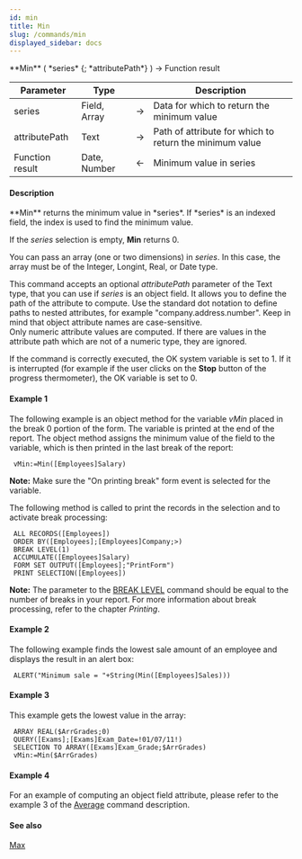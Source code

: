 ```yaml
---
id: min
title: Min
slug: /commands/min
displayed_sidebar: docs
---
```


<!--REF #_command_.Min.Syntax-->**Min** ( *series* {; *attributePath*} ) -> Function result<!-- END REF-->
<!--REF #_command_.Min.Params-->
| Parameter | Type |  | Description |
| --- | --- | --- | --- |
| series | Field, Array | &#8594;  | Data for which to return the minimum value |
| attributePath | Text | &#8594;  | Path of attribute for which to return the minimum value |
| Function result | Date, Number | &#8592; | Minimum value in series |

<!-- END REF-->

#### Description 

<!--REF #_command_.Min.Summary-->**Min** returns the minimum value in *series*.<!-- END REF--> If *series* is an indexed field, the index is used to find the minimum value.

If the *series* selection is empty, **Min** returns 0.

You can pass an array (one or two dimensions) in *series*. In this case, the array must be of the Integer, Longint, Real, or Date type.

This command accepts an optional *attributePath* parameter of the Text type, that you can use if *series* is an object field. It allows you to define the path of the attribute to compute. Use the standard dot notation to define paths to nested attributes, for example "company.address.number". Keep in mind that object attribute names are case-sensitive.   
Only numeric attribute values are computed. If there are values in the attribute path which are not of a numeric type, they are ignored.

If the command is correctly executed, the OK system variable is set to 1\. If it is interrupted (for example if the user clicks on the **Stop** button of the progress thermometer), the OK variable is set to 0.

#### Example 1 

The following example is an object method for the variable *vMin* placed in the break 0 portion of the form. The variable is printed at the end of the report. The object method assigns the minimum value of the field to the variable, which is then printed in the last break of the report: 

```4d
 vMin:=Min([Employees]Salary)
```

**Note:** Make sure the "On printing break" form event is selected for the variable. 

The following method is called to print the records in the selection and to activate break processing:

```4d
 ALL RECORDS([Employees])
 ORDER BY([Employees];[Employees]Company;>)
 BREAK LEVEL(1)
 ACCUMULATE([Employees]Salary)
 FORM SET OUTPUT([Employees];"PrintForm")
 PRINT SELECTION([Employees])
```

**Note:** The parameter to the [BREAK LEVEL](break-level.md) command should be equal to the number of breaks in your report. For more information about break processing, refer to the chapter *Printing*.

#### Example 2 

The following example finds the lowest sale amount of an employee and displays the result in an alert box:

```4d
 ALERT("Minimum sale = "+String(Min([Employees]Sales)))
```

#### Example 3 

This example gets the lowest value in the array:

```4d
 ARRAY REAL($ArrGrades;0)
 QUERY([Exams];[Exams]Exam_Date=!01/07/11!)
 SELECTION TO ARRAY([Exams]Exam_Grade;$ArrGrades)
 vMin:=Min($ArrGrades)
```

#### Example 4 

For an example of computing an object field attribute, please refer to the example 3 of the [Average](average.md) command description.

#### See also 

[Max](max.md)  
